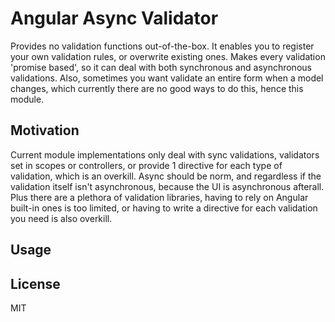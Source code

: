 Angular Async Validator
=====

Provides no validation functions out-of-the-box. It enables you to register your own validation rules, 
or overwrite existing ones. Makes every validation 'promise based', so it can deal with both synchronous 
and asynchronous validations. Also, sometimes you want validate an entire form when a model changes, 
which currently there are no good ways to do this, hence this module.  

## Motivation

Current module implementations only deal with sync validations, validators set in scopes or controllers, 
or provide 1 directive for each type of validation, which is an overkill. Async should be norm, and regardless if
the validation itself isn't asynchronous, because the UI is asynchronous afterall. Plus there are a plethora of 
validation libraries, having to rely on Angular built-in ones is too limited, or having to write a directive for
each validation you need is also overkill.

## Usage



## License

MIT
